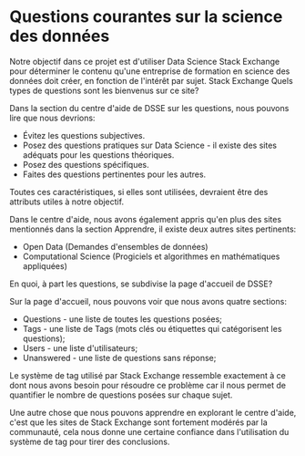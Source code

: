# Questions courantes sur la science des données

Notre objectif dans ce projet est d'utiliser Data Science Stack Exchange pour déterminer le contenu qu'une entreprise de formation en science des données doit créer, en fonction de l'intérêt par sujet.
Stack Exchange
Quels types de questions sont les bienvenus sur ce site?

Dans la section du centre d'aide de DSSE sur les questions, nous pouvons lire que nous devrions:

  -  Évitez les questions subjectives.
  -  Posez des questions pratiques sur Data Science - il existe des sites adéquats pour les questions théoriques.
  -  Posez des questions spécifiques.
  -  Faites des questions pertinentes pour les autres.

Toutes ces caractéristiques, si elles sont utilisées, devraient être des attributs utiles à notre objectif.

Dans le centre d'aide, nous avons également appris qu'en plus des sites mentionnés dans la section Apprendre, il existe deux autres sites pertinents:

  -  Open Data (Demandes d'ensembles de données)
  -  Computational Science (Progiciels et algorithmes en mathématiques appliquées)

En quoi, à part les questions, se subdivise la page d'accueil de DSSE?

Sur la page d'accueil, nous pouvons voir que nous avons quatre sections:

  -  Questions - une liste de toutes les questions posées;
  -  Tags - une liste de Tags (mots clés ou étiquettes qui catégorisent les questions);
  -  Users - une liste d'utilisateurs;
  -  Unanswered - une liste de questions sans réponse;

Le système de tag utilisé par Stack Exchange ressemble exactement à ce dont nous avons besoin pour résoudre ce problème car il nous permet de quantifier le nombre de questions posées sur chaque sujet.

Une autre chose que nous pouvons apprendre en explorant le centre d'aide, c'est que les sites de Stack Exchange sont fortement modérés par la communauté, cela nous donne une certaine confiance dans l'utilisation du système de tag pour tirer des conclusions.

